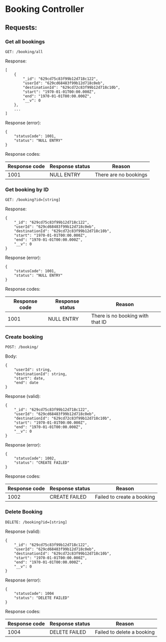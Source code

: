 # Booking Controller

## Requests:

### Get all bookings

```GET: /booking/all```

Response:
```
[
    {
        "_id": "629cd75c83f99b12d718c122",
        "userId": "629cd68483f99b12d718c0eb",
        "destinationId": "629cd72c83f99b12d718c10b",
        "start": "1970-01-01T00:00.000Z",
        "end": "1970-01-01T00:00.000Z",
        "__v": 0
    },
    ...
]
```

Response (error):
```
{
    "statusCode": 1001,
    "status": "NULL ENTRY"
}
```

Response codes:

| Response code | Response status | Reason |
|---|---|---|
| 1001 | NULL ENTRY | There are no bookings |

### Get booking by ID

```GET: /booking?id=[string]```

Response:
```
{
    "_id": "629cd75c83f99b12d718c122",
    "userId": "629cd68483f99b12d718c0eb",
    "destinationId": "629cd72c83f99b12d718c10b",
    "start": "1970-01-01T00:00.000Z",
    "end": "1970-01-01T00:00.000Z",
    "__v": 0
}
```

Response (error):
```
{
    "statusCode": 1001,
    "status": "NULL ENTRY"
}
```

Response codes:

| Response code | Response status | Reason |
|---|---|---|
| 1001 | NULL ENTRY | There is no booking with that ID |

### Create booking

```POST: /booking/```

Body:
```
{
    "userId": string,
    "destinationId": string,
    "start": date,
    "end": date
}
```

Response (valid):
```
{
    "_id": "629cd75c83f99b12d718c122",
    "userId": "629cd68483f99b12d718c0eb",
    "destinationId": "629cd72c83f99b12d718c10b",
    "start": "1970-01-01T00:00.000Z",
    "end": "1970-01-01T00:00.000Z",
    "__v": 0
}
```

Response (error):
```
{
    "statusCode": 1002,
    "status": "CREATE FAILED"
}
```

Response codes:

| Response code | Response status | Reason |
|---|---|---|
| 1002 | CREATE FAILED | Failed to create a booking |

### Delete Booking

```DELETE: /booking?id=[string]```

Response (valid):
```
{
    "_id": "629cd75c83f99b12d718c122",
    "userId": "629cd68483f99b12d718c0eb",
    "destinationId": "629cd72c83f99b12d718c10b",
    "start": "1970-01-01T00:00.000Z",
    "end": "1970-01-01T00:00.000Z",
    "__v": 0
}
```

Response (error):
```
{
    "statusCode": 1004
    "status": "DELETE FAILED"
}
```

Response codes:

| Response code | Response status | Reason |
|---|---|---|
| 1004 | DELETE FAILED | Failed to delete a booking |